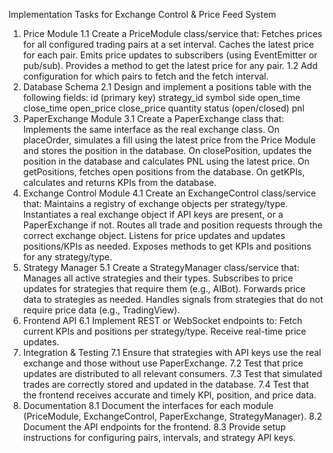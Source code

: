 Implementation Tasks for Exchange Control & Price Feed System
1. Price Module
1.1 Create a PriceModule class/service that:
Fetches prices for all configured trading pairs at a set interval.
Caches the latest price for each pair.
Emits price updates to subscribers (using EventEmitter or pub/sub).
Provides a method to get the latest price for any pair.
1.2 Add configuration for which pairs to fetch and the fetch interval.
2. Database Schema
2.1 Design and implement a positions table with the following fields:
id (primary key)
strategy_id
symbol
side
open_time
close_time
open_price
close_price
quantity
status (open/closed)
pnl
3. PaperExchange Module
3.1 Create a PaperExchange class that:
Implements the same interface as the real exchange class.
On placeOrder, simulates a fill using the latest price from the Price Module and stores the position in the database.
On closePosition, updates the position in the database and calculates PNL using the latest price.
On getPositions, fetches open positions from the database.
On getKPIs, calculates and returns KPIs from the database.
4. Exchange Control Module
4.1 Create an ExchangeControl class/service that:
Maintains a registry of exchange objects per strategy/type.
Instantiates a real exchange object if API keys are present, or a PaperExchange if not.
Routes all trade and position requests through the correct exchange object.
Listens for price updates and updates positions/KPIs as needed.
Exposes methods to get KPIs and positions for any strategy/type.
5. Strategy Manager
5.1 Create a StrategyManager class/service that:
Manages all active strategies and their types.
Subscribes to price updates for strategies that require them (e.g., AIBot).
Forwards price data to strategies as needed.
Handles signals from strategies that do not require price data (e.g., TradingView).
6. Frontend API
6.1 Implement REST or WebSocket endpoints to:
Fetch current KPIs and positions per strategy/type.
Receive real-time price updates.
7. Integration & Testing
7.1 Ensure that strategies with API keys use the real exchange and those without use PaperExchange.
7.2 Test that price updates are distributed to all relevant consumers.
7.3 Test that simulated trades are correctly stored and updated in the database.
7.4 Test that the frontend receives accurate and timely KPI, position, and price data.
8. Documentation
8.1 Document the interfaces for each module (PriceModule, ExchangeControl, PaperExchange, StrategyManager).
8.2 Document the API endpoints for the frontend.
8.3 Provide setup instructions for configuring pairs, intervals, and strategy API keys.